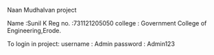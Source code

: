 
Naan Mudhalvan project

Name :Sunil K
Reg no. :731121205050
college : Government College of Engineering,Erode.

To login in project:
username : Admin
password : Admin123
